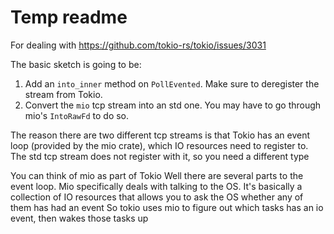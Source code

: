 # Temp readme

For dealing with https://github.com/tokio-rs/tokio/issues/3031

The basic sketch is going to be:
1. Add an `into_inner` method on `PollEvented`. Make sure to deregister the stream from Tokio.
2. Convert the `mio` tcp stream into an std one. You may have to go through mio's `IntoRawFd` to do so.

The reason there are two different tcp streams is that Tokio has an event loop (provided by the mio crate), 
which IO resources need to register to. The std tcp stream does not register with it, so you need a different type

You can think of mio as part of Tokio
Well there are several parts to the event loop. Mio specifically deals with talking to the OS. It's basically a collection of IO resources that allows you to ask the OS whether any of them has had an event
So tokio uses mio to figure out which tasks has an io event, then wakes those tasks up